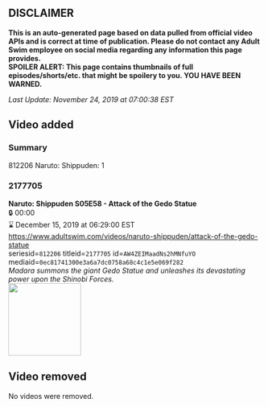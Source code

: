 ## DISCLAIMER
**This is an auto-generated page based on data pulled from official video APIs and is correct at time of publication. Please do not contact any Adult Swim employee on social media regarding any information this page provides.**  
**SPOILER ALERT: This page contains thumbnails of full episodes/shorts/etc. that might be spoilery to you. YOU HAVE BEEN WARNED.**  

_Last Update: November 24, 2019 at 07:00:38 EST_
## Video added
### Summary
812206 Naruto: Shippuden: 1  
### 2177705
**Naruto: Shippuden S05E58 - Attack of the Gedo Statue**  
 🔒 00:00  
⌛ December 15, 2019 at 06:29:00 EST  
https://www.adultswim.com/videos/naruto-shippuden/attack-of-the-gedo-statue  
seriesid=`812206` titleid=`2177705` id=`AW4ZEIMaadNs2hMNfuYO` mediaid=`0ec81741300e3a6a7dc0758a68c4c1e5e069f282`  
_Madara summons the giant Gedo Statue and unleashes its devastating power upon the Shinobi Forces._  
<a href="https://media.cdn.adultswim.com/uploads/20191029/thumbnails/2_1910291548557-narutoshippuden_276.jpg"><img src="https://media.cdn.adultswim.com/uploads/20191029/thumbnails/2_1910291548557-narutoshippuden_276.jpg" height="144px" /></a>
## Video removed
No videos were removed.  
